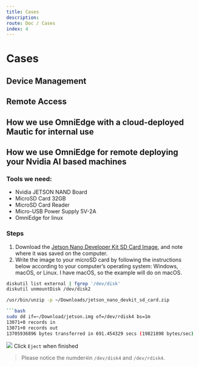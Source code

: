 ```yaml
---
title: Cases
description: 
route: Doc / Cases 
index: 4
---
```

# Cases

##  Device Management
##  Remote Access
##  How we use OmniEdge with a cloud-deployed Mautic for internal use
##  How we use OmniEdge for remote deploying your Nvidia AI based machines
### Tools we need:
- Nvidia JETSON NAND Board
- MicroSD Card 32GB
- MicroSD Card Reader
- Micro-USB Power Supply 5V-2A
- OmniEdge for linux
### Steps
1. Download the [Jetson Nano Developer Kit SD Card Image](https://developer.nvidia.com/jetson-nano-sd-card-image), and note where it was saved on the computer.
2. Write the image to your microSD card by following the instructions below according to your computer’s operating system: Windows, macOS, or Linux. I have macOS, so the example will do on macOS. 

```bash
diskutil list external | fgrep '/dev/disk'
diskutil unmountDisk /dev/disk2
```

```bash
/usr/bin/unzip -p ~/Downloads/jetson_nano_devkit_sd_card.zip

```bash
sudo dd if=~/Download/jetson.img of=/dev/rdisk4 bs=1m 
13071+0 records in
13071+0 records out
13705936896 bytes transferred in 691.454329 secs (19821898 bytes/sec)
```

![](/assets/docs/case-jeston.png)
Click `Eject` when finished 

>Please notice the numder`4`in `/dev/disk4` and `/dev/rdisk4`.


